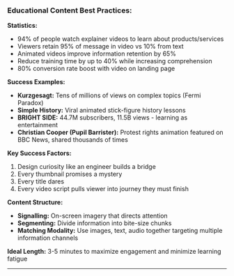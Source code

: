 ### Educational Content Best Practices:

**Statistics:**
- 94% of people watch explainer videos to learn about products/services
- Viewers retain 95% of message in video vs 10% from text
- Animated videos improve information retention by 65%
- Reduce training time by up to 40% while increasing comprehension
- 80% conversion rate boost with video on landing page

**Success Examples:**
- **Kurzgesagt:** Tens of millions of views on complex topics (Fermi Paradox)
- **Simple History:** Viral animated stick-figure history lessons
- **BRIGHT SIDE:** 44.7M subscribers, 11.5B views - learning as entertainment
- **Christian Cooper (Pupil Barrister):** Protest rights animation featured on BBC News, shared thousands of times

**Key Success Factors:**
1. Design curiosity like an engineer builds a bridge
2. Every thumbnail promises a mystery
3. Every title dares
4. Every video script pulls viewer into journey they must finish

**Content Structure:**
- **Signalling:** On-screen imagery that directs attention
- **Segmenting:** Divide information into bite-size chunks
- **Matching Modality:** Use images, text, audio together targeting multiple information channels

**Ideal Length:** 3-5 minutes to maximize engagement and minimize learning fatigue

---
